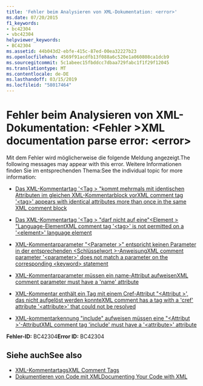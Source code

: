 ```yaml
---
title: 'Fehler beim Analysieren von XML-Dokumentation: <error>'
ms.date: 07/20/2015
f1_keywords:
- bc42304
- vbc42304
helpviewer_keywords:
- BC42304
ms.assetid: 44b043d2-ebfe-415c-87ed-00ea32227b23
ms.openlocfilehash: 4569f91acdfb13f088a6c520e1a060808ca1dcb9
ms.sourcegitcommit: 5c1abeec15fbddcc7dbaa729fabc1f1f29f12045
ms.translationtype: MT
ms.contentlocale: de-DE
ms.lasthandoff: 03/15/2019
ms.locfileid: "58017464"
---
```

# <a name="xml-documentation-parse-error-error"></a><span data-ttu-id="1d142-102">Fehler beim Analysieren von XML-Dokumentation: \<Fehler ></span><span class="sxs-lookup"><span data-stu-id="1d142-102">XML documentation parse error: \<error></span></span>
<span data-ttu-id="1d142-103">Mit dem Fehler wird möglicherweise die folgende Meldung angezeigt.</span><span class="sxs-lookup"><span data-stu-id="1d142-103">The following messages may appear with this error.</span></span> <span data-ttu-id="1d142-104">Weitere Informationen finden Sie im entsprechenden Thema:</span><span class="sxs-lookup"><span data-stu-id="1d142-104">See the individual topic for more information:</span></span>  
  
-   [<span data-ttu-id="1d142-105">Das XML-Kommentartag '\<Tag > "kommt mehrmals mit identischen Attributen im gleichen XML-Kommentarblock vor</span><span class="sxs-lookup"><span data-stu-id="1d142-105">XML comment tag '\<tag>' appears with identical attributes more than once in the same XML comment block</span></span>](../../visual-basic/misc/bc42305.md)  
  
-   [<span data-ttu-id="1d142-106">Das XML-Kommentartag '\<Tag > "darf nicht auf eine"\<Element > "Language-Element</span><span class="sxs-lookup"><span data-stu-id="1d142-106">XML comment tag '\<tag>' is not permitted on a '\<element>' language element</span></span>](../../visual-basic/misc/bc42306.md)  
  
-   [<span data-ttu-id="1d142-107">XML-Kommentarparameter "\<Parameter >" entspricht keinen Parameter in der entsprechenden \<Schlüsselwort >-Anweisung</span><span class="sxs-lookup"><span data-stu-id="1d142-107">XML comment parameter '\<parameter>' does not match a parameter on the corresponding \<keyword> statement</span></span>](../../visual-basic/misc/bc42307.md)  
  
-   [<span data-ttu-id="1d142-108">XML-Kommentarparameter müssen ein name-Attribut aufweisen</span><span class="sxs-lookup"><span data-stu-id="1d142-108">XML comment parameter must have a 'name' attribute</span></span>](../../visual-basic/misc/bc42308.md)  
  
-   [<span data-ttu-id="1d142-109">XML-Kommentar enthält ein Tag mit einem Cref-Attribut "\<Attribut >', das nicht aufgelöst werden konnte</span><span class="sxs-lookup"><span data-stu-id="1d142-109">XML comment has a tag with a 'cref' attribute '\<attribute>' that could not be resolved</span></span>](../../visual-basic/misc/bc42309.md)  
  
-   [<span data-ttu-id="1d142-110">XML-kommentarkennung "include" aufweisen müssen eine "\<Attribut >'-Attribut</span><span class="sxs-lookup"><span data-stu-id="1d142-110">XML comment tag 'include' must have a '\<attribute>' attribute</span></span>](../../visual-basic/misc/bc42310.md)  
  
 <span data-ttu-id="1d142-111">**Fehler-ID:** BC42304</span><span class="sxs-lookup"><span data-stu-id="1d142-111">**Error ID:** BC42304</span></span>  
  
## <a name="see-also"></a><span data-ttu-id="1d142-112">Siehe auch</span><span class="sxs-lookup"><span data-stu-id="1d142-112">See also</span></span>

- [<span data-ttu-id="1d142-113">XML-Kommentartags</span><span class="sxs-lookup"><span data-stu-id="1d142-113">XML Comment Tags</span></span>](../../visual-basic/language-reference/xmldoc/index.md)
- [<span data-ttu-id="1d142-114">Dokumentieren von Code mit XML</span><span class="sxs-lookup"><span data-stu-id="1d142-114">Documenting Your Code with XML</span></span>](../../visual-basic/programming-guide/program-structure/documenting-your-code-with-xml.md)
